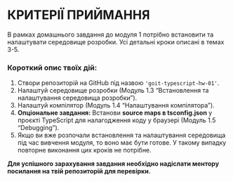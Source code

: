 # КРИТЕРІЇ ПРИЙМАННЯ

В рамках домашнього завдання до модуля 1 потрібно встановити та налаштувати середовище розробки. Усі детальні кроки описані в темах 3-5.

### Короткий опис твоїх дій:

1. Створи репозиторій на GitHub під назвою `'goit-typescript-hw-01'`.
2. Налаштуй середовище розробки (Модуль 1.3 “Встановлення та налаштування середовища розробки”).
3. Налаштуй компілятор (Модуль 1.4 “Налаштування компілятора”).
4. <b>Опціональне завдання:</b> Встанови <b>source maps в tsconfig.json</b> у проєкті TypeScript для налагодження коду у браузері (Модуль 1.5 “Debugging”).
5. Якщо ви вже розпочали встановлення та налаштування середовища під час вивчення модуля, то воно має бути готове. У такому випадку повторне виконання цих кроків не потрібне.

<b>Для успішного зарахування завдання необхідно надіслати ментору посилання на твій репозиторій для перевірки.</b>
